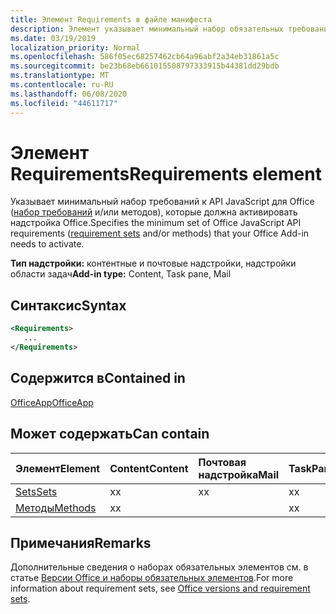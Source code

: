 ```yaml
---
title: Элемент Requirements в файле манифеста
description: Элемент указывает минимальный набор обязательных требований и методы, необходимые надстройке Office для активации.
ms.date: 03/19/2019
localization_priority: Normal
ms.openlocfilehash: 586f05ec68257462cb64a96abf2a34eb31861a5c
ms.sourcegitcommit: be23b68eb661015508797333915b44381dd29bdb
ms.translationtype: MT
ms.contentlocale: ru-RU
ms.lasthandoff: 06/08/2020
ms.locfileid: "44611717"
---
```

# <a name="requirements-element"></a><span data-ttu-id="3ceb7-103">Элемент Requirements</span><span class="sxs-lookup"><span data-stu-id="3ceb7-103">Requirements element</span></span>

<span data-ttu-id="3ceb7-104">Указывает минимальный набор требований к API JavaScript для Office ([набор требований](../../develop/office-versions-and-requirement-sets.md#specify-office-hosts-and-requirement-sets) и/или методов), которые должна активировать надстройка Office.</span><span class="sxs-lookup"><span data-stu-id="3ceb7-104">Specifies the minimum set of Office JavaScript API requirements ([requirement sets](../../develop/office-versions-and-requirement-sets.md#specify-office-hosts-and-requirement-sets) and/or methods) that your Office Add-in needs to activate.</span></span>

<span data-ttu-id="3ceb7-105">**Тип надстройки:** контентные и почтовые надстройки, надстройки области задач</span><span class="sxs-lookup"><span data-stu-id="3ceb7-105">**Add-in type:** Content, Task pane, Mail</span></span>

## <a name="syntax"></a><span data-ttu-id="3ceb7-106">Синтаксис</span><span class="sxs-lookup"><span data-stu-id="3ceb7-106">Syntax</span></span>

```XML
<Requirements>
   ...
</Requirements>
```

## <a name="contained-in"></a><span data-ttu-id="3ceb7-107">Содержится в</span><span class="sxs-lookup"><span data-stu-id="3ceb7-107">Contained in</span></span>

[<span data-ttu-id="3ceb7-108">OfficeApp</span><span class="sxs-lookup"><span data-stu-id="3ceb7-108">OfficeApp</span></span>](officeapp.md)

## <a name="can-contain"></a><span data-ttu-id="3ceb7-109">Может содержать</span><span class="sxs-lookup"><span data-stu-id="3ceb7-109">Can contain</span></span>

|<span data-ttu-id="3ceb7-110">**Элемент**</span><span class="sxs-lookup"><span data-stu-id="3ceb7-110">**Element**</span></span>|<span data-ttu-id="3ceb7-111">**Content**</span><span class="sxs-lookup"><span data-stu-id="3ceb7-111">**Content**</span></span>|<span data-ttu-id="3ceb7-112">**Почтовая надстройка**</span><span class="sxs-lookup"><span data-stu-id="3ceb7-112">**Mail**</span></span>|<span data-ttu-id="3ceb7-113">**TaskPane**</span><span class="sxs-lookup"><span data-stu-id="3ceb7-113">**TaskPane**</span></span>|
|:-----|:-----|:-----|:-----|
|[<span data-ttu-id="3ceb7-114">Sets</span><span class="sxs-lookup"><span data-stu-id="3ceb7-114">Sets</span></span>](sets.md)|<span data-ttu-id="3ceb7-115">x</span><span class="sxs-lookup"><span data-stu-id="3ceb7-115">x</span></span>|<span data-ttu-id="3ceb7-116">x</span><span class="sxs-lookup"><span data-stu-id="3ceb7-116">x</span></span>|<span data-ttu-id="3ceb7-117">x</span><span class="sxs-lookup"><span data-stu-id="3ceb7-117">x</span></span>|
|[<span data-ttu-id="3ceb7-118">Методы</span><span class="sxs-lookup"><span data-stu-id="3ceb7-118">Methods</span></span>](methods.md)|<span data-ttu-id="3ceb7-119">x</span><span class="sxs-lookup"><span data-stu-id="3ceb7-119">x</span></span>||<span data-ttu-id="3ceb7-120">x</span><span class="sxs-lookup"><span data-stu-id="3ceb7-120">x</span></span>|

## <a name="remarks"></a><span data-ttu-id="3ceb7-121">Примечания</span><span class="sxs-lookup"><span data-stu-id="3ceb7-121">Remarks</span></span>

<span data-ttu-id="3ceb7-122">Дополнительные сведения о наборах обязательных элементов см. в статье [Версии Office и наборы обязательных элементов](../../develop/office-versions-and-requirement-sets.md).</span><span class="sxs-lookup"><span data-stu-id="3ceb7-122">For more information about requirement sets, see [Office versions and requirement sets](../../develop/office-versions-and-requirement-sets.md).</span></span>

